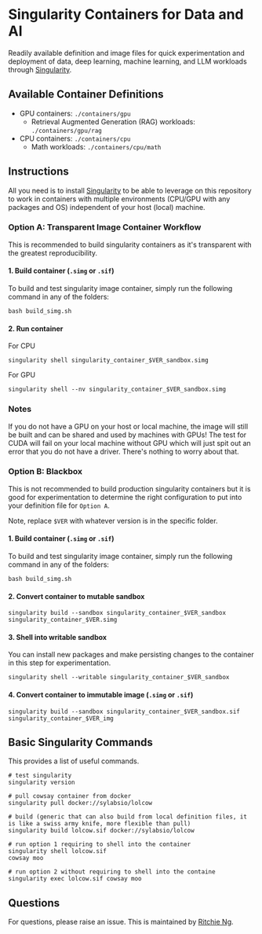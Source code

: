 # Singularity Containers for Data and AI
Readily available definition and image files for quick experimentation and deployment of data, deep learning, machine learning, and LLM workloads through [Singularity](https://docs.sylabs.io/guides/4.0/user-guide/index.html).

## Available Container Definitions
- GPU containers: `./containers/gpu`
  - Retrieval Augmented Generation (RAG) workloads: `./containers/gpu/rag`
- CPU containers: `./containers/cpu`
  - Math workloads: `./containers/cpu/math`

## Instructions
All you need is to install [Singularity](https://docs.sylabs.io/guides/4.0/user-guide/index.html) to be able to leverage on this repository to work in containers with multiple environments (CPU/GPU with any packages and OS) independent of your host (local) machine.

### Option A: Transparent Image Container Workflow

This is recommended to build singularity containers as it's transparent with the greatest reproducibility.

#### 1. Build container (`.simg` or `.sif`)
To build and test singularity image container, simply run the following command in any of the folders:
```
bash build_simg.sh
```

#### 2. Run container
For CPU
```
singularity shell singularity_container_$VER_sandbox.simg
```

For GPU
```
singularity shell --nv singularity_container_$VER_sandbox.simg
```

### Notes
If you do not have a GPU on your host or local machine, the image will still be built and can be shared and used by machines with GPUs! The test for CUDA will fail on your local machine without GPU which will just spit out an error that you do not have a driver. There's nothing to worry about that.

### Option B: Blackbox
This is not recommended to build production singularity containers but it is good for experimentation to determine the right configuration to put into your definition file for `Option A`.

Note, replace `$VER` with whatever version is in the specific folder.

#### 1. Build container (`.simg` or `.sif`)
To build and test singularity image container, simply run the following command in any of the folders:
```
bash build_simg.sh
```

#### 2. Convert container to mutable sandbox
```
singularity build --sandbox singularity_container_$VER_sandbox singularity_container_$VER.simg
``` 

#### 3. Shell into writable sandbox
You can install new packages and make persisting changes to the container in this step for experimentation.
```
singularity shell --writable singularity_container_$VER_sandbox
```

#### 4. Convert container to immutable image (`.simg` or `.sif`)
```
singularity build --sandbox singularity_container_$VER_sandbox.sif singularity_container_$VER_img
``` 

## Basic Singularity Commands

This provides a list of useful commands.

```
# test singularity
singularity version

# pull cowsay container from docker
singularity pull docker://sylabsio/lolcow

# build (generic that can also build from local definition files, it is like a swiss army knife, more flexible than pull)
singularity build lolcow.sif docker://sylabsio/lolcow

# run option 1 requiring to shell into the container
singularity shell lolcow.sif
cowsay moo

# run option 2 without requiring to shell into the containe
singularity exec lolcow.sif cowsay moo
```

## Questions
For questions, please raise an issue. This is maintained by [Ritchie Ng](https://github.com/ritchieng).